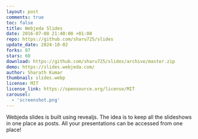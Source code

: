 ```yaml
---
layout: post
comments: true
toc: false
title: Webjeda Slides
date: 2016-07-08 21:40:00 +01:00
repo: https://github.com/sharu725/slides
update_date: 2024-10-02
forks: 87
stars: 60
download: https://github.com/sharu725/slides/archive/master.zip
demo: https://slides.webjeda.com/
author: Sharath Kumar
thumbnail: slides.webp
license: MIT
license_link: https://opensource.org/license/MIT
carousel:
  - 'screenshot.png'
---
```


Webjeda slides is built using revealjs. The idea is to keep all the slideshows in one place as posts. All your presentations can be accessed from one place!
